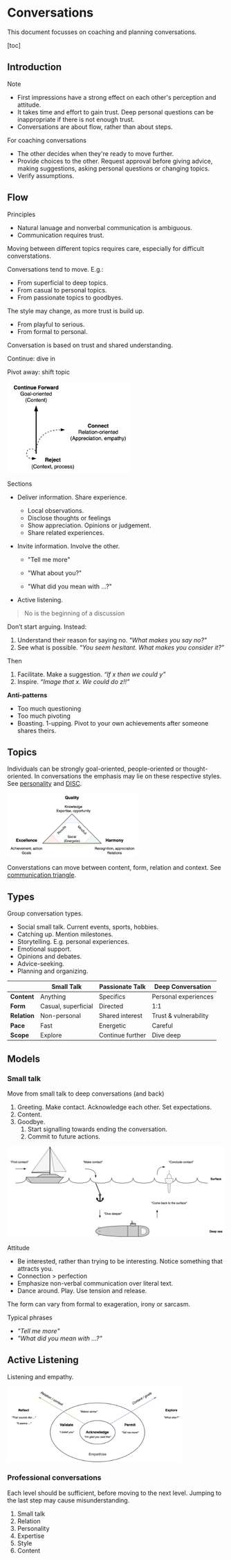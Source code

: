 # Conversations

This document focusses on coaching and planning conversations.

[toc]

## Introduction

Note

- First impressions have a strong effect on each other's perception and attitude.
- It takes time and effort to gain trust. Deep personal questions can be inappropriate if there is not enough trust.
- Conversations are about flow, rather than about steps.

For coaching conversations

- The other decides when they're ready to move further.
- Provide choices to the other. Request approval before giving advice, making suggestions, asking personal questions or changing topics.
- Verify assumptions.



## Flow

Principles

- Natural lanuage and nonverbal communication is ambiguous. 
- Communication requires trust.

Moving between different topics requires care, especially for difficult converstations.



Conversations tend to move. E.g.:

- From superficial to deep topics.
- From casual to personal topics.
- From passionate topics to goodbyes.

The style may change, as more trust is build up.

- From playful to serious.
- From formal to personal.



Conversation is based on trust and shared understanding.



Continue: dive in

Pivot away: shift topic

<img src="../img/junction-communication.png" alt="junction-communication" style="height:15em;" />



Sections

- Deliver information. Share experience.

  - Local observations.
  - Disclose thoughts or feelings
  - Show appreciation. Opinions or judgement.
  - Share related experiences.

- Invite information. Involve the other.

  - "Tell me more"

  - "What about you?"

  - "What did you mean with ...?"

- Active listening.



> No is the beginning of a discussion

Don’t start arguing. Instead:

1. Understand their reason for saying no. *"What makes you say no?"*
2. See what is possible. *“You seem hesitant. What makes you consider it?”*

Then

1. Facilitate. Make a suggestion. *“If x then we could y”*
2. Inspire. *“Image that x. We could do z!!”*





**Anti-patterns**

- Too much questioning
- Too much pivoting
- Boasting. 1-upping. Pivot to your own achievements after someone shares theirs.



## Topics

Individuals can be strongly goal-oriented, people-oriented or thought-oriented. In conversations the emphasis may lie on these respective styles. See [personality](../psychology/personality.md) and [DISC](https://en.wikipedia.org/wiki/DISC_assessment).

<img src="../img/results-thoughts-people.png" alt="results-thoughts-people" style="width:60%;" />

Converstations can move between content, form, relation and context. See [communication triangle](communication-triangle.md).



## Types

Group conversation types.

- Social small talk. Current events, sports, hobbies.
- Catching up. Mention milestones.
- Storytelling. E.g. personal experiences.
- Emotional support.
- Opinions and debates.
- Advice-seeking.
- Planning and organizing.



|              | Small Talk          | Passionate Talk  | Deep Conversation     |
| ------------ | ------------------- | ---------------- | --------------------- |
| **Content**  | Anything            | Specifics        | Personal experiences  |
| **Form**     | Casual, superficial | Directed         | 1:1                   |
| **Relation** | Non-personal        | Shared interest  | Trust & vulnerability |
| **Pace**     | Fast                | Energetic        | Careful               |
| **Scope**    | Explore             | Continue further | Dive deep             |



## Models

### Small talk

Move from small talk to deep conversations (and back)

1. Greeting. Make contact. Acknowledge each other. Set expectations.
2. Content.
3. Goodbye. 
   1. Start signalling towards ending the conversation.
   2. Commit to future actions.


![conversation-deep-dive](../img/conversation-deep-dive.png)

Attitude

- Be interested, rather than trying to be interesting. Notice something that attracts you.
- Connection > perfection
- Emphasize non-verbal communication over literal text.
- Dance around. Play. Use tension and release.

The form can vary from formal to exageration, irony or sarcasm.



Typical phrases

- *"Tell me more"*
- *"What did you mean with ...?"*



## Active Listening

Listening and empathy.

<img src="../img/active-listening.png" alt="active-listening" style="width:80%;" />



### Professional conversations

Each level should be sufficient, before moving to the next level. Jumping to the last step may cause misunderstanding.

1. Small talk
2. Relation
3. Personality
4. Expertise
5. Style
6. Content



